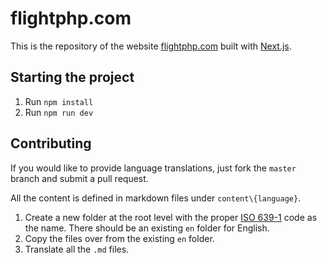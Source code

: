 # flightphp.com

This is the repository of the website [flightphp.com](https://flightphp.com) 
built with [Next.js](https://nextjs.org/).

## Starting the project

1. Run `npm install`
2. Run `npm run dev`

## Contributing

If you would like to provide language translations, just fork the `master` branch 
and submit a pull request.

All the content is defined in markdown files under `content\{language}`.

1. Create a new folder at the root level with the proper [ISO 639-1](http://www.loc.gov/standards/iso639-2/php/code_list.php)
code as the name. There should be an existing `en` folder for English.
2. Copy the files over from the existing `en` folder.
3. Translate all the `.md` files.

